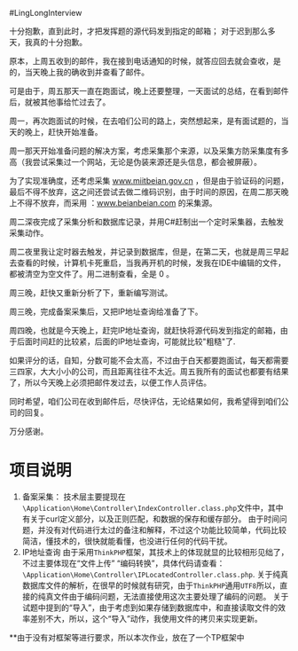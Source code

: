 #LingLongInterview

十分抱歉，直到此时，才把发挥题的源代码发到指定的邮箱；
对于迟到那么多天，我真的十分抱歉。

原本，上周五收到的邮件，我在接到电话通知的时候，就答应回去就会查收，是的，当天晚上我的确收到并查看了邮件。

可是由于，周五那天一直在跑面试，晚上还要整理，一天面试的总结，在看到邮件后，就被其他事给忙过去了。

周一，再次跑面试的时候，在去咱们公司的路上，突然想起来，是有面试题的，当天的晚上，赶快开始准备。

周一那天开始准备问题的解决方案，考虑采集那个来源，以及采集方防采集度有多高（我尝试采集过一个网站，无论是伪装来源还是头信息，都会被屏蔽）。

为了实现准确度，还考虑采集 www.miitbeian.gov.cn ，但是由于验证码的问题，最后不得不放弃，这之间还尝试去做二维码识别，由于时间的原因，在周二那天晚上不得不放弃，而采用 ：www.beianbeian.com 的采集源。

周二深夜完成了采集分析和数据库记录，并用C#赶制出一个定时采集器，去触发采集动作。

周二夜里我让定时器去触发，并记录到数据库，但是，在第二天，也就是周三早起去查看的时候，计算机卡死重启，当我再开机的时候，发我在IDE中编辑的文件，都被清空为空文件了。用二进制查看，全是 0 。

周三晚，赶快又重新分析了下，重新编写测试。

周三晚，完成备案采集后，又把IP地址查询给准备了下。

周四晚，也就是今天晚上，赶完IP地址查询，就赶快将源代码发到指定的邮箱，由于后面时间赶的比较紧，后面的IP地址查询，可能就比较"粗糙"了.

如果评分的话，自知，分数可能不会太高，不过由于白天都要跑面试，每天都需要三四家，大大小小的公司，而且距离往往不太近。周五我所有的面试也都要有结果了，所以今天晚上必须把邮件发过去，以便工作人员评估。

同时希望，咱们公司在收到邮件后，尽快评估，无论结果如何，我希望得到咱们公司的回复。

万分感谢。

# 项目说明
1. 备案采集：
	技术层主要提现在 `\Application\Home\Controller\IndexController.class.php`文件中，其中有关于curl定义部分，以及正则匹配，和数据的保存和缓存部分。
	由于时间问题，并没有对代码进行太过的备注和解释，不过这个功能比较简单，代码比较简洁，懂技术的，很快就能看懂，也没进行任何的代码干扰。
2. IP地址查询
	由于采用`ThinkPHP`框架，其技术上的体现就显的比较相形见绌了，不过主要体现在“文件上传” “编码转换”，具体代码请查看：`\Application\Home\Controller\IPLocatedController.class.php`.
	关于纯真数据库文件的解析，在很早的时候就有研究，由于`ThinkPHP`通用`UTF8`所以，直接的纯真文件由于编码问题，无法直接使用这次主要处理了编码的问题。
	关于试题中提到的“导入”，由于考虑到如果存储到数据库中，和直接读取文件的效率差别不大，所以，这个“导入”动作，我使用文件的拷贝来实现更新。

**由于没有对框架等进行要求，所以本次作业，放在了一个TP框架中